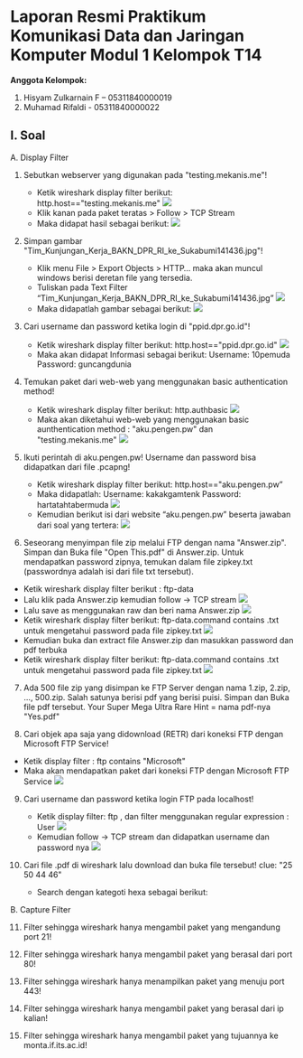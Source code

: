 # Laporan Resmi Praktikum Komunikasi Data dan Jaringan Komputer Modul 1  Kelompok T14

**Anggota Kelompok:**  
1. Hisyam Zulkarnain F – 05311840000019
2. Muhamad Rifaldi - 05311840000022

## I. Soal

A.  Display Filter

1.	Sebutkan webserver yang digunakan pada "testing.mekanis.me"!
    *	Ketik wireshark display filter berikut: http.host=="testing.mekanis.me"
    ![](https://github.com/fvldi/Jarkom_Modul1_Lapres_T14/blob/main/Gambar/1a.PNG)
    *	Klik kanan pada paket teratas > Follow > TCP Stream
    *	Maka didapat hasil sebagai berikut:
    ![](https://github.com/fvldi/Jarkom_Modul1_Lapres_T14/blob/main/Gambar/1b.PNG)
    
2.	Simpan gambar "Tim_Kunjungan_Kerja_BAKN_DPR_RI_ke_Sukabumi141436.jpg"!
    *	Klik menu File > Export Objects > HTTP… maka akan muncul windows berisi deretan file yang tersedia.
    *	Tuliskan pada Text Filter “Tim_Kunjungan_Kerja_BAKN_DPR_RI_ke_Sukabumi141436.jpg”
    ![](https://github.com/fvldi/Jarkom_Modul1_Lapres_T14/blob/main/Gambar/2a.PNG)
    *	Maka didapatlah gambar sebagai berikut:
    ![](https://github.com/fvldi/Jarkom_Modul1_Lapres_T14/blob/main/Gambar/2b.PNG)
    
3.	Cari username dan password ketika login di "ppid.dpr.go.id"!
    *	Ketik wireshark display filter berikut: http.host=="ppid.dpr.go.id"
    ![](https://github.com/fvldi/Jarkom_Modul1_Lapres_T14/blob/main/Gambar/3a.PNG)
    *	Maka akan didapat Informasi sebagai berikut:
    Username: 10pemuda
    Password: guncangdunia

4.	Temukan paket dari web-web yang menggunakan basic authentication method!
    *	Ketik wireshark display filter berikut: http.authbasic
    ![](https://github.com/fvldi/Jarkom_Modul1_Lapres_T14/blob/main/Gambar/4a.PNG)
    * Maka akan diketahui web-web yang menggunakan basic aunthentication method : "aku.pengen.pw" dan "testing.mekanis.me"
    ![](https://github.com/fvldi/Jarkom_Modul1_Lapres_T14/blob/main/Gambar/4b.PNG)

5.	Ikuti perintah di aku.pengen.pw! Username dan password bisa didapatkan dari file .pcapng!
    *	Ketik wireshark display filter berikut: http.host=="aku.pengen.pw”
    *	Maka didapatlah:
    Username: kakakgamtenk 
    Password: hartatahtabermuda
    ![](https://github.com/fvldi/Jarkom_Modul1_Lapres_T14/blob/main/Gambar/5a.PNG)
    * Kemudian berikut isi dari website “aku.pengen.pw” beserta jawaban dari soal yang tertera:
    ![](https://github.com/fvldi/Jarkom_Modul1_Lapres_T14/blob/main/Gambar/5b.PNG)
    
6.	Seseorang menyimpan file zip melalui FTP dengan nama "Answer.zip". Simpan dan Buka file "Open This.pdf" di Answer.zip. Untuk mendapatkan password zipnya, temukan dalam file     zipkey.txt (passwordnya adalah isi dari file txt tersebut).
   *  Ketik wireshark display filter berikut : ftp-data
   *  Lalu klik pada Answer.zip kemudian follow -> TCP stream
   ![](https://github.com/fvldi/Jarkom_Modul1_Lapres_T14/blob/main/Gambar/6a.PNG)
   *  Lalu save as menggunakan raw dan beri nama Answer.zip
   ![](https://github.com/fvldi/Jarkom_Modul1_Lapres_T14/blob/main/Gambar/6b.PNG)
   *	Ketik wireshark display filter berikut: ftp-data.command contains .txt untuk mengetahui password pada file zipkey.txt
   ![](https://github.com/fvldi/Jarkom_Modul1_Lapres_T14/blob/main/Gambar/6c.PNG)
   *  Kemudian buka dan extract file Answer.zip dan masukkan password dan pdf terbuka
   *	Ketik wireshark display filter berikut: ftp-data.command contains .txt untuk mengetahui password pada file zipkey.txt
   ![](https://github.com/fvldi/Jarkom_Modul1_Lapres_T14/blob/main/Gambar/6d.PNG)

7.	Ada 500 file zip yang disimpan ke FTP Server dengan nama 1.zip, 2.zip, ..., 500.zip. Salah satunya berisi pdf yang berisi puisi. Simpan dan Buka file pdf tersebut.
    Your Super Mega Ultra Rare Hint = nama pdf-nya "Yes.pdf"

8.	Cari objek apa saja yang didownload (RETR) dari koneksi FTP dengan Microsoft FTP Service!
   * Ketik display filter : ftp contains "Microsoft"
   * Maka akan mendapatkan paket dari koneksi FTP dengan Microsoft FTP Service
   ![](https://github.com/fvldi/Jarkom_Modul1_Lapres_T14/blob/main/Gambar/8a.PNG)

9.	Cari username dan password ketika login FTP pada localhost!
    *	Ketik display filter: ftp , dan filter menggunakan regular expression : User
    ![](https://github.com/fvldi/Jarkom_Modul1_Lapres_T14/blob/main/Gambar/9a.PNG)
    * Kemudian follow -> TCP stream dan didapatkan username dan password nya
    ![](https://github.com/fvldi/Jarkom_Modul1_Lapres_T14/blob/main/Gambar/9b.PNG)
    
    
10. Cari file .pdf di wireshark lalu download dan buka file tersebut!
    clue: "25 50 44 46"
    *	Search dengan kategoti hexa sebagai berikut:
        
B. Capture Filter

11. Filter sehingga wireshark hanya mengambil paket yang mengandung port 21!

12. Filter sehingga wireshark hanya mengambil paket yang berasal dari port 80!

13. Filter sehingga wireshark hanya menampilkan paket yang menuju port 443!

14. Filter sehingga wireshark hanya mengambil paket yang berasal dari ip kalian!

15. Filter sehingga wireshark hanya mengambil paket yang tujuannya ke monta.if.its.ac.id!



    
